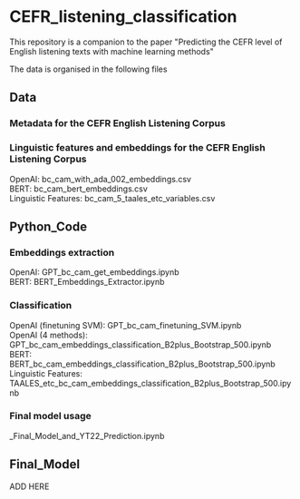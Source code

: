# CEFR_listening_classification
This repository is a companion to the paper "Predicting the CEFR level of English listening texts with machine learning methods"

The data is organised in the following files

## Data
### Metadata for the CEFR English Listening Corpus

### Linguistic features and embeddings for the CEFR English Listening Corpus
OpenAI: bc_cam_with_ada_002_embeddings.csv  
BERT: bc_cam_bert_embeddings.csv  
Linguistic Features: bc_cam_5_taales_etc_variables.csv  

## Python_Code
### Embeddings extraction
OpenAI: GPT_bc_cam_get_embeddings.ipynb  
BERT: BERT_Embeddings_Extractor.ipynb  

### Classification
OpenAI (finetuning SVM): GPT_bc_cam_finetuning_SVM.ipynb  
OpenAI (4 methods): GPT_bc_cam_embeddings_classification_B2plus_Bootstrap_500.ipynb  
BERT: BERT_bc_cam_embeddings_classification_B2plus_Bootstrap_500.ipynb  
Linguistic Features: TAALES_etc_bc_cam_embeddings_classification_B2plus_Bootstrap_500.ipynb  

### Final model usage
_Final_Model_and_YT22_Prediction.ipynb  

## Final_Model
ADD HERE
